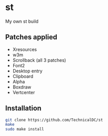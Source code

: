 # st
My own st build

## Patches applied

* Xresources
* w3m
* Scrollback (all 3 patches)
* Font2
* Desktop entry
* Clipboard
* Alpha
* Boxdraw
* Vertcenter

## Installation

```bash
git clone https://github.com/TechnicalDC/st
make
sudo make install
```
